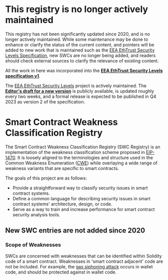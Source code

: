 # This registry is no longer actively maintained

This registry has not been significantly updated since 2020, and is no longer actively maintained. While some maintenance may be done
to enhance or clarify the status of the current content, and pointers will be added to new work that is maintained such as the 
[EEA EthTrust Security Levels Specification](https://entethalliance.org/specs/ethtrust-sl/), new SWCs are no longer being added,
and readers should check external sources to clarify the relevance of existing content.

All the work in here was incorporated into the **[EEA EthTrust Security Levels specification v1](https://entethalliance.org/specs/ethtrust-sl)**. 

The [EEA EthTrust Security Levels](https://entethalliance.org/groups/ethtrust) project is actively maintained. 
The **[Editor's draft for a new version](https://entethalliance.github.io/eta-registry/security-levels-spec.html)** is publicly available,
is updated roughly every two weeks, and a formal release is expected to be published in Q4 2023 as version 2 of the specification.

# Smart Contract Weakness Classification Registry

The Smart Contract Weakness Classification Registry (SWC Registry) is an implementation of the weakness classification scheme proposed in [EIP-1470](https://github.com/ethereum/EIPs/issues/1469). It is loosely aligned to the terminologies and structure used in the Common Weakness Enumeration ([CWE](https://cwe.mitre.org)) while overlaying a wide range of weakness variants that are specific to smart contracts.

The goals of this project are as follows:

- Provide a straightforward way to classify security issues in smart contract systems.
- Define a common language for describing security issues in smart contract systems' architecture, design, or code.
- Serve as a way to train and increase performance for smart contract security analysis tools.

## New SWC entries are not added since 2020


### Scope of Weaknesses

SWCs are concerned with weaknesses that can be identified within Solidity code of a smart contract.
Weaknesses in 'smart contract adjacent' code are not be included. 
For example, the [gas siphoning attack](https://github.com/SmartContractSecurity/SWC-registry/pull/140) occurs in wallet code,
and should be protected against in wallet code.
